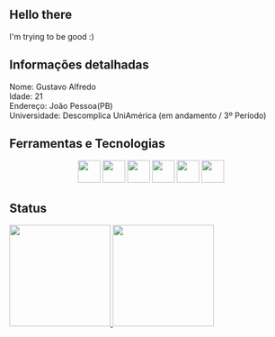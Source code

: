 ## Hello there
I'm trying to be good :)


## Informações detalhadas
Nome: Gustavo Alfredo <br>
Idade: 21 <br>
Endereço: João Pessoa(PB) <br>
Universidade: Descomplica UniAmérica (em andamento / 3º Período) <br>

## Ferramentas e Tecnologias   
<div align="center">
  <img loading="lazy" src="https://cdn.jsdelivr.net/gh/devicons/devicon/icons/git/git-original.svg" width="40" height="40"/>
  <img src="https://cdn.jsdelivr.net/gh/devicons/devicon/icons/vuejs/vuejs-original.svg" width="40" height="40" />
  <img src="https://cdn.jsdelivr.net/gh/devicons/devicon/icons/typescript/typescript-original.svg"  width="40" height="40"/>
  <img src="https://cdn.jsdelivr.net/gh/devicons/devicon/icons/spring/spring-original.svg"  width="40" height="40"/>
  <img src="https://cdn.jsdelivr.net/gh/devicons/devicon/icons/postgresql/postgresql-original.svg" width="40" height="40"/>
  <img src="https://cdn.jsdelivr.net/gh/devicons/devicon/icons/figma/figma-original.svg" width="40" height="40" />
  </div>

## Status
<div>
<a href="https://github.com/SystemG1000">
<img loading="lazy" height="180em" src="https://github-readme-stats.vercel.app/api/top-langs/?username=SystemG1000&layout=compact&langs_count=7&theme=dracula"/>
<img loading="lazy" height="180em" src="https://github-readme-stats.vercel.app/api?username=SystemG1000&show_icons=true&theme=dracula&include_all_commits=true&count_private=true"/>
</div>
